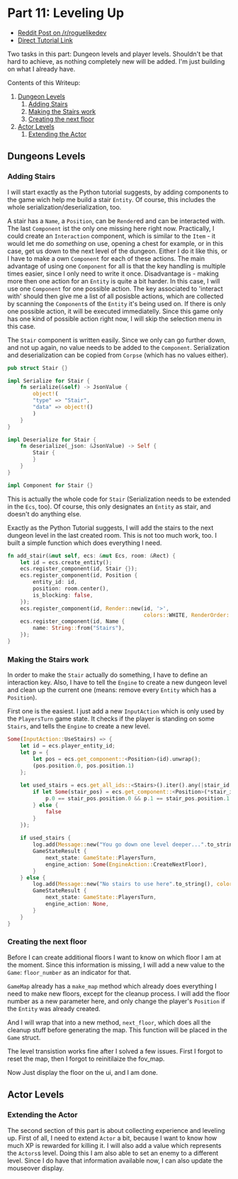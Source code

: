 # Part 11: Leveling Up

- [Reddit Post on /r/roguelikedev](https://www.reddit.com/r/roguelikedev/comments/91do0i/roguelikedev_does_the_complete_roguelike_tutorial/)
- [Direct Tutorial Link](http://rogueliketutorials.com/libtcod/11)

Two tasks in this part: Dungeon levels and player levels. Shouldn't be that hard to achieve, as nothing completely
new will be added. I'm just building on what I already have.

Contents of this Writeup:
1. [Dungeon Levels](#dungeons-levels)
    1. [Adding Stairs](#adding-stairs)
    2. [Making the Stairs work](#making-the-stairs-work)
    3. [Creating the next floor](#creating-the-next-floor)
2. [Actor Levels](#actor-levels)
    1. [Extending the Actor](#extending-the-actor)
        
## Dungeons Levels

### Adding Stairs

I will start exactly as the Python tutorial suggests, by adding components to the game wich help me build a stair `Entity`.
Of course, this includes the whole serialization/deserialization, too.

A stair has a `Name`, a `Position`, can be `Render`ed and can be interacted with. The last `Component` ist the only one
missing here right now. Practically, I could create an `Interaction` component, which is similar to the `Item` - it 
would let me do _something_ on use, opening a chest for example, or in this case, get us down to the next level of 
the dungeon. Either I do it like this, or I have to make a own `Component` for each of these actions. The main
advantage of using one `Component` for all is that the key handling is multiple times easier, since I only need to
write it once. Disadvantage is - making more then one action for an `Entity` is quite a bit harder. In this case, I
will use one `Component` for one possible action. The key associated to 'interact with' should then give me a list of 
all posisble actions, which are collected by scanning the `Component`s of the `Entity` it's being used on. If there 
is only one possible action, it will be executed immediatelly. Since this game only has one kind of possible action
right now, I will skip the selection menu in this case.

The `Stair` component is written easily. Since we only can go further down, and not up again, no value needs to be added
to the `Component`. Serialization and deserialization can be copied from `Corpse` (which has no values either).

```rust
pub struct Stair {}

impl Serialize for Stair {
    fn serialize(&self) -> JsonValue {
        object!(
        "type" => "Stair",
        "data" => object!()
        )
    }
}

impl Deserialize for Stair {
    fn deserialize(_json: &JsonValue) -> Self {
        Stair {
        }
    }
}

impl Component for Stair {}
```

This is actually the whole code for `Stair` (Serialization needs to be extended in the `Ecs`, too).
Of course, this only designates an `Entity` as stair, and doesn't do anything else.

Exactly as the Python Tutorial suggests, I will add the stairs to the next dungeon level in the last created room. This
is not too much work, too. I built a simple function which does everything I need.

```rust
fn add_stair(&mut self, ecs: &mut Ecs, room: &Rect) {
    let id = ecs.create_entity();
    ecs.register_component(id, Stair {});
    ecs.register_component(id, Position {
        entity_id: id,
        position: room.center(),
        is_blocking: false,
    });
    ecs.register_component(id, Render::new(id, '>',
                                           colors::WHITE, RenderOrder::Stair));
    ecs.register_component(id, Name {
        name: String::from("Stairs"),
    });
}
```

### Making the Stairs work

In order to make the `Stair` actually do something, I have to define an interaction key. Also, I have to tell the 
`Engine` to create a new dungeon level and clean up the current one (means: remove every `Entity` which has a `Position`).

First one is the easiest. I just add a new `InputAction` which is only used by the `PlayersTurn` game state. It checks
if the player is standing on some `Stairs`, and tells the `Engine` to create a new level.

```rust
Some(InputAction::UseStairs) => {
    let id = ecs.player_entity_id;
    let p = {
        let pos = ecs.get_component::<Position>(id).unwrap();
        (pos.position.0, pos.position.1)
    };
    
    let used_stairs = ecs.get_all_ids::<Stairs>().iter().any(|stair_id| {
        if let Some(stair_pos) = ecs.get_component::<Position>(*stair_id) {
            p.0 == stair_pos.position.0 && p.1 == stair_pos.position.1
        } else {
            false
        }
    });
    
    if used_stairs {
        log.add(Message::new("You go down one level deeper...".to_string(), colors::GREEN));
        GameStateResult {
            next_state: GameState::PlayersTurn,
            engine_action: Some(EngineAction::CreateNextFloor),
        }
    } else {
        log.add(Message::new("No stairs to use here".to_string(), colors::YELLOW));
        GameStateResult {
            next_state: GameState::PlayersTurn,
            engine_action: None,
        }
    }
}
```

### Creating the next floor

Before I can create additional floors I want to know on which floor I am at the moment. Since this information is missing,
I will add a new value to the `Game`: `floor_number` as an indicator for that.

`GameMap` already has a `make_map` method which already does everything I need to make new floors, except for the cleanup
process. I will add the floor number as a new parameter here, and only change the player's `Position` if the `Entity` was
already created.

And I will wrap that into a new method, `next_floor`, which does all the cleanup stuff before generating the map. This
function will be placed in the `Game` struct.

The level transistion works fine after I solved a few issues. First I forgot to reset the map, then I forgot to 
reinitilaize the fov_map.

Now Just display the floor on the ui, and I am done.

## Actor Levels

### Extending the Actor

The second section of this part is about collecting experience and leveling up. First of all, I need to extend `Actor` a 
bit, because I want to know how much XP is rewarded for killing it. I will also add a value which represents the 
`Actors`s level. Doing this I am also able to set an enemy to a different level. Since I do have that information 
available now, I can also update the mouseover display.